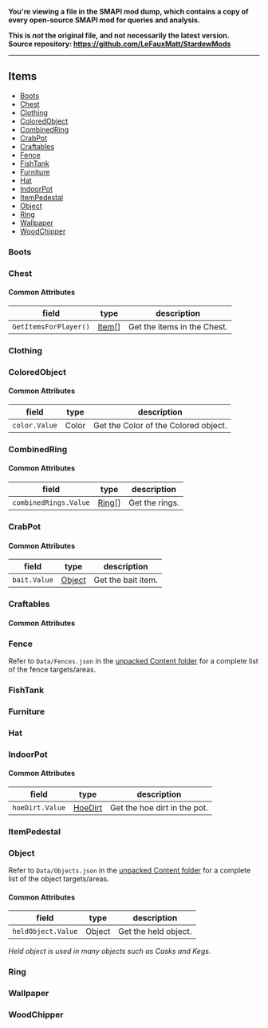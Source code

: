 **You're viewing a file in the SMAPI mod dump, which contains a copy of every open-source SMAPI mod
for queries and analysis.**

**This is _not_ the original file, and not necessarily the latest version.**  
**Source repository: https://github.com/LeFauxMatt/StardewMods**

----

## Items

* [Boots](#boots)
* [Chest](#chest)
* [Clothing](#clothing)
* [ColoredObject](#coloredobject)
* [CombinedRing](#combinedring)
* [CrabPot](#crabpot)
* [Craftables](#craftables)
* [Fence](#fence)
* [FishTank](#fishtank)
* [Furniture](#furniture)
* [Hat](#hat)
* [IndoorPot](#indoorpot)
* [ItemPedestal](#itempedestal)
* [Object](#object)
* [Ring](#ring)
* [Wallpaper](#wallpaper)
* [WoodChipper](#woodchipper)


### Boots

### Chest

#### Common Attributes

| field                 | type              | description                 |
|-----------------------|-------------------|-----------------------------|
| `GetItemsForPlayer()` | [Item](#object)[] | Get the items in the Chest. |

### Clothing

### ColoredObject

#### Common Attributes

| field         | type  | description                          |
|---------------|-------|--------------------------------------|
| `color.Value` | Color | Get the Color of the Colored object. |

### CombinedRing

#### Common Attributes

| field                 | type            | description    |
|-----------------------|-----------------|----------------|
| `combinedRings.Value` | [Ring](#ring)[] | Get the rings. |

### CrabPot

#### Common Attributes

| field        | type              | description        |
|--------------|-------------------|--------------------|
| `bait.Value` | [Object](#object) | Get the bait item. |

### Craftables

#### Common Attributes



### Fence

Refer to `Data/Fences.json` in
the [unpacked Content folder](https://stardewvalleywiki.com/Modding:Editing_XNB_files#Unpack_game_files)
for a complete list of the fence targets/areas.

### FishTank

### Furniture

### Hat

### IndoorPot

#### Common Attributes

| field           | type                                      | description                  |
|-----------------|-------------------------------------------|------------------------------|
| `hoeDirt.Value` | [HoeDirt](./PatchTerrainFeatures#hoedirt) | Get the hoe dirt in the pot. |

### ItemPedestal

### Object

Refer to `Data/Objects.json` in
the [unpacked Content folder](https://stardewvalleywiki.com/Modding:Editing_XNB_files#Unpack_game_files)
for a complete list of the object targets/areas.

#### Common Attributes

| field              | type   | description          |
|--------------------|--------|----------------------|
| `heldObject.Value` | Object | Get the held object. |

*Held object is used in many objects such as Casks and Kegs.*

### Ring

### Wallpaper

### WoodChipper

